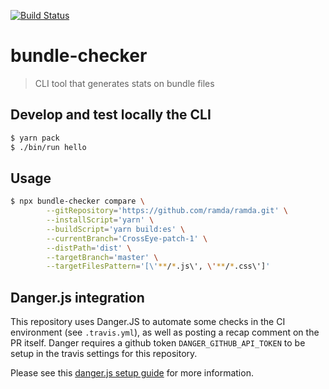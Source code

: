 [![Build Status](https://travis-ci.org/rbelling/bundle-checker.png)](https://travis-ci.org/rbelling/bundle-checker)

# bundle-checker

> CLI tool that generates stats on bundle files

## Develop and test locally the CLI

```bash
$ yarn pack
$ ./bin/run hello
```

## Usage

```bash
$ npx bundle-checker compare \
        --gitRepository='https://github.com/ramda/ramda.git' \
        --installScript='yarn' \
        --buildScript='yarn build:es' \
        --currentBranch='CrossEye-patch-1' \
        --distPath='dist' \
        --targetBranch='master' \
        --targetFilesPattern='[\'**/*.js\', \'**/*.css\']'
```

## Danger.js integration
This repository uses Danger.JS to automate some checks in the CI environment (see `.travis.yml`), as well as posting a recap comment on the PR itself.
Danger requires a github token `DANGER_GITHUB_API_TOKEN` to be setup in the travis settings for this repository.

Please see this [danger.js setup guide](https://medium.com/@ivan.ha/integrate-danger-js-in-5-minutes-55515bc5355d) for more information.
